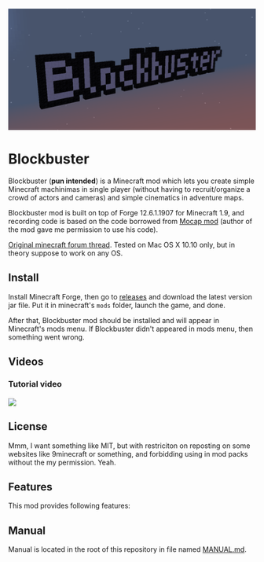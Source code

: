 ![Blockbuster logo](./logo.png)

# Blockbuster

Blockbuster (**pun intended**) is a Minecraft mod which lets you create simple Minecraft machinimas in 
single player (without having to recruit/organize a crowd of actors and cameras) 
and simple cinematics in adventure maps.

Blockbuster mod is built on top of Forge 12.6.1.1907 for Minecraft 1.9, and recording 
code is based on the code borrowed from [Mocap mod](http://www.minecraftforum.net/forums/mapping-and-modding/minecraft-mods/1445402-minecraft-motion-capture-mod-mocap-16-000) (author of the mod gave me permission 
to use his code). 

[Original minecraft forum thread](http://www.minecraftforum.net/forums/mapping-and-modding/minecraft-mods/2700216-blockbuster-create-simple-machinimas-and-adventure). 
Tested on Mac OS X 10.10 only, but in theory suppose to work on any OS.

## Install

Install Minecraft Forge, then go to 
[releases](https://github.com/mchorse/blockbuster/releases) and download the 
latest version jar file. Put it in minecraft's `mods` folder, launch the game, 
and done. 

After that, Blockbuster mod should be installed and will appear in Minecraft's 
mods menu. If Blockbuster didn't appeared in mods menu, then something went 
wrong.

## Videos

### Tutorial video

<a href="https://www.youtube.com/watch?v=LPJb49VUUqk">
    <img align="center" height="480" src="https://img.youtube.com/vi/LPJb49VUUqk/0.jpg">
</a>

## License

Mmm, I want something like MIT, but with restriciton on reposting on some 
websites like 9minecraft or something, and forbidding using in mod packs 
without the my permission. Yeah. 

## Features

This mod provides following features:

## Manual

Manual is located in the root of this repository in file named [MANUAL.md](./MANUAL.md).